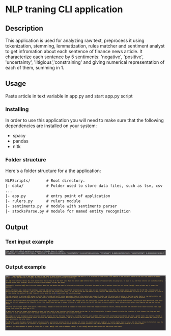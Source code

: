 # NLP traning CLI application

## Description

This application is used for analyzing raw text, preprocess it using tokenization, stemming, lemmatization, rules matcher and sentiment analyst to get infromation about each sentence of finance news article.
It characterize each sentence by 5 sentiments: 'negative', 'positive', 'uncertainty', 'litigious','constraining' and giving numerical representation of each of them, summing in 1.

## Usage

Paste article in text variable in app.py and start app.py script

### Installing

In order to use this application you will need to make sure that the following
dependencies are installed on your system:
  - spacy
  - pandas
  - nltk

### Folder structure

Here's a folder structure for a the application:

```
NLPScripts/       # Root directory.
|- data/          # Folder used to store data files, such as tsv, csv ... 
|- app.py         # entry point of application
|- rulers.py      # rulers module
|- sentiments.py  # module with sentiments parser
|- stocksParse.py # module for named entity recognition 
```
## Output


### Text input example
<img title="Text example" alt="Text example" src="/images/output_example.png">

### Output example
<img title="Output example" alt="Output example" src="/images/text.png">
